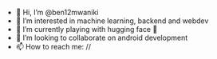 - 👋 Hi, I’m @ben12mwaniki
- 👀 I’m interested in machine learning, backend and webdev
- 🌱 I’m currently playing with hugging face 🤗
- 💞️ I’m looking to collaborate on android development
- 📫 How to reach me: //

<!---
ben12mwaniki/ben12mwaniki is a ✨ special ✨ repository because its `README.md` (this file) appears on your GitHub profile.
You can click the Preview link to take a look at your changes.
--->
